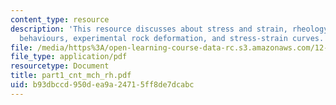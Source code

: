 ```yaml
---
content_type: resource
description: 'This resource discusses about stress and strain, rheology: ideal material
  behaviours, experimental rock deformation, and stress-strain curves.'
file: /media/https%3A/open-learning-course-data-rc.s3.amazonaws.com/12-113-structural-geology-fall-2005/b93dbccd950dea9a24715ff8de7dcabc_part1_cnt_mch_rh.pdf
file_type: application/pdf
resourcetype: Document
title: part1_cnt_mch_rh.pdf
uid: b93dbccd-950d-ea9a-2471-5ff8de7dcabc
---
```

